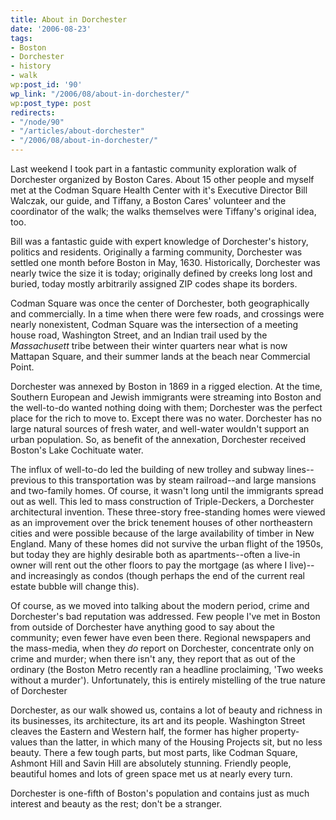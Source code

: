```yaml
---
title: About in Dorchester
date: '2006-08-23'
tags:
- Boston
- Dorchester
- history
- walk
wp:post_id: '90'
wp_link: "/2006/08/about-in-dorchester/"
wp:post_type: post
redirects:
- "/node/90"
- "/articles/about-dorchester"
- "/2006/08/about-in-dorchester/"
---
```


Last weekend I took part in a fantastic community exploration walk of Dorchester organized by Boston Cares. About 15 other people and myself met at the Codman Square Health Center with it's Executive Director Bill Walczak, our guide, and Tiffany, a Boston Cares' volunteer and the coordinator of the walk; the walks themselves were Tiffany's original idea, too.

Bill was a fantastic guide with expert knowledge of Dorchester's history, politics and residents. Originally a farming community, Dorchester was settled one month before Boston in May, 1630. Historically, Dorchester was nearly twice the size it is today; originally defined by creeks long lost and buried, today mostly arbitrarily assigned ZIP codes shape its borders.

Codman Square was once the center of Dorchester, both geographically and commercially. In a time when there were few roads, and crossings were nearly nonexistent, Codman Square was the intersection of a meeting house road, Washington Street, and an Indian trail used by the _Massachusett_ tribe between their winter quarters near what is now Mattapan Square, and their summer lands at the beach near Commercial Point.

Dorchester was annexed by Boston in 1869 in a rigged election. At the time, Southern European and Jewish immigrants were streaming into Boston and the well-to-do wanted nothing doing with them; Dorchester was the perfect place for the rich to move to. Except there was no water. Dorchester has no large natural sources of fresh water, and well-water wouldn't support an urban population. So, as benefit of the annexation, Dorchester received Boston's Lake Cochituate water.

The influx of well-to-do led the building of new trolley and subway lines--previous to this transportation was by steam railroad--and large mansions and two-family homes. Of course, it wasn't long until the immigrants spread out as well. This led to mass construction of Triple-Deckers, a Dorchester architectural invention. These three-story free-standing homes were viewed as an improvement over the brick tenement houses of other northeastern cities and were possible because of the large availability of timber in New England. Many of these homes did not survive the urban flight of the 1950s, but today they are highly desirable both as apartments--often a live-in owner will rent out the other floors to pay the mortgage (as where I live)--and increasingly as condos (though perhaps the end of the current real estate bubble will change this).

Of course, as we moved into talking about the modern period, crime and Dorchester's bad reputation was addressed. Few people I've met in Boston from outside of Dorchester have anything good to say about the community; even fewer have even been there. Regional newspapers and the mass-media, when they _do_ report on Dorchester, concentrate only on crime and murder; when there isn't any, they report that as out of the ordinary (the Boston Metro recently ran a headline proclaiming, 'Two weeks without a murder'). Unfortunately, this is entirely mistelling of the true nature of Dorchester

Dorchester, as our walk showed us, contains a lot of beauty and richness in its businesses, its architecture, its art and its people. Washington Street cleaves the Eastern and Western half, the former has higher property-values than the latter, in which many of the Housing Projects sit, but no less beauty. There a few tough parts, but most parts, like Codman Square, Ashmont Hill and Savin Hill are absolutely stunning. Friendly people, beautiful homes and lots of green space met us at nearly every turn.

Dorchester is one-fifth of Boston's population and contains just as much interest and beauty as the rest; don't be a stranger.
